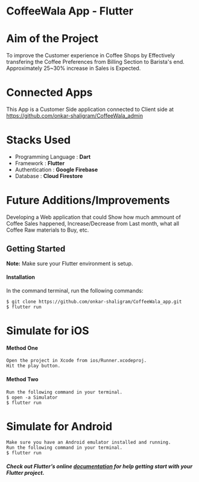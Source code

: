 # CoffeeWala App - Flutter

# Aim of the Project
To improve the Customer experience in Coffee Shops by Effectively transfering the Coffee Preferences from Billing Section to Barista's end. Approximately 25~30% increase in Sales is Expected.

# Connected Apps
This App is a Customer Side application connected to Client side at https://github.com/onkar-shaligram/CoffeeWala_admin

# Stacks Used
- Programming Language : **Dart**
- Framework : **Flutter**
- Authentication : **Google Firebase**
- Database : **Cloud Firestore**

# Future Additions/Improvements
Developing a Web application that could Show how much ammount of Coffee Sales happened, Increase/Decrease from Last month, what all Coffee Raw materials to Buy, etc.




## Getting Started
**Note:** Make sure your Flutter environment is setup.

#### Installation

In the command terminal, run the following commands:

    $ git clone https://github.com/onkar-shaligram/CoffeeWala_app.git
    $ flutter run

# Simulate for iOS
#### Method One
    
    Open the project in Xcode from ios/Runner.xcodeproj.
    Hit the play button.

#### Method Two

    Run the following command in your terminal.
    $ open -a Simulator
    $ flutter run

# Simulate for Android

    Make sure you have an Android emulator installed and running.
    Run the following command in your terminal.
    $ flutter run

##### Check out Flutter’s online [documentation](http://flutter.io/) for help getting start with your Flutter project.

